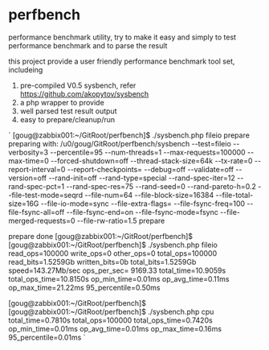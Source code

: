 # perfbench
performance benchmark utility, try to make it easy and simply to test performance benchmark and to parse the result

this project provide a user friendly performance benchmark tool set, includeing

1. pre-compiled V0.5 sysbench, refer https://github.com/akopytov/sysbench 
2. a php wrapper to provide
  1. well parsed test result output
  2. easy to prepare/cleanup/run

`
[goug@zabbix001:~/GitRoot/perfbench]$ ./sysbench.php fileio prepare
preparing with:
/u0/goug/GitRoot/perfbench/sysbench --test=fileio --verbosity=3 --percentile=95 --num-threads=1 --max-requests=100000 --max-time=0 --forced-shutdown=off --thread-stack-size=64k --tx-rate=0 --report-interval=0 --report-checkpoints= --debug=off --validate=off --version=off --rand-init=off --rand-type=special --rand-spec-iter=12 --rand-spec-pct=1 --rand-spec-res=75 --rand-seed=0 --rand-pareto-h=0.2 --file-test-mode=seqrd --file-num=64 --file-block-size=16384 --file-total-size=16G --file-io-mode=sync --file-extra-flags= --file-fsync-freq=100 --file-fsync-all=off --file-fsync-end=on --file-fsync-mode=fsync --file-merged-requests=0 --file-rw-ratio=1.5  prepare

prepare done
[goug@zabbix001:~/GitRoot/perfbench]$
[goug@zabbix001:~/GitRoot/perfbench]$ ./sysbench.php fileio
read_ops=100000
write_ops=0
other_ops=0
total_ops=100000
read_bits=1.5259Gb
written_bits=0b
total_bits=1.5259Gb
speed=143.27Mb/sec
ops_per_sec= 9169.33
total_time=10.9059s
total_ops_time=10.8150s
op_min_time=0.01ms
op_avg_time=0.11ms
op_max_time=21.22ms
95_percentile=0.50ms

[goug@zabbix001:~/GitRoot/perfbench]$
[goug@zabbix001:~/GitRoot/perfbench]$ ./sysbench.php cpu
total_time=0.7810s
total_ops=100000
total_ops_time=0.7420s
op_min_time=0.01ms
op_avg_time=0.01ms
op_max_time=0.16ms
95_percentile=0.01ms
`
